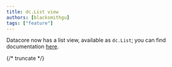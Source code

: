 ```yaml
---
title: dc.List view
authors: [blacksmithgu]
tags: ["feature"]
---
```


Datacore now has a list view, available as `dc.List`; you can find documentation [here](https://blacksmithgu.github.io/datacore/code-views/list).

{/* truncate */}